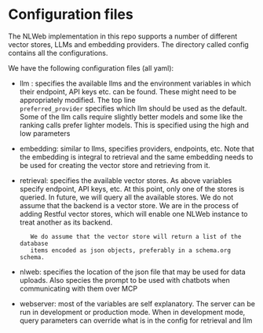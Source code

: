 # Configuration files

The NLWeb implementation in this repo supports a number of 
different vector stores, LLMs and embedding providers. 
The directory called config contains all the configurations.

We have the following configuration files (all yaml):

- llm : specifies the available llms and the environment variables
        in which their endpoint, API keys etc. can be found. These
        might need to be appropriately modified. The top line  
        <code>preferred_provider</code> specifies which llm should
        be used as the default. Some of the llm calls require slightly
        better models and some like the ranking calls prefer
        lighter models. This is specified using the high and low parameters

- embedding: similar to llms, specifies providers, endpoints, etc. Note
         that the embedding is integral to retrieval and the same
         embedding needs to be used for creating the vector store
         and retrieving from it.

- retrieval: specifies the available vector stores. As above variables
         specify endpoint, API keys, etc. At this point, only one of the
         stores is queried. In future, we will query all the available stores.
         We do not assume that the backend is a vector store. We are in 
         the process of adding Restful vector stores, which
         will enable one NLWeb instance to treat another as its backend.

         We do assume that the vector store will return a list of the database
         items encoded as json objects, preferably in a schema.org schema.

- nlweb: specifies the location of the json file that may be used for data 
         uploads. Also species the prompt to be used with chatbots when
         communicating with them over MCP
         
- webserver: most of the variables are self explanatory. The server can
         be run in development or production mode. When in development mode,
         query parameters can override what is in the config for retrieval
         and llm